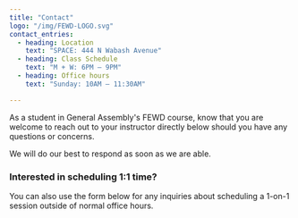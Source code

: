 ```yaml
---
title: "Contact"
logo: "/img/FEWD-LOGO.svg"
contact_entries:
  - heading: Location
    text: "SPACE: 444 N Wabash Avenue"
  - heading: Class Schedule
    text: "M + W: 6PM – 9PM"
  - heading: Office hours
    text: "Sunday: 10AM – 11:30AM"

---
```


As a student in General Assembly's FEWD course, know that you are
welcome to reach out to your instructor directly below should you
have any questions or concerns.

We will do our best to respond as soon as we are able.

<h3 class="f4 b lh-title mb2">Interested in scheduling 1:1 time?</h3>

You can also use the form below for any inquiries about 
scheduling a 1-on-1 session outside of normal office hours.
